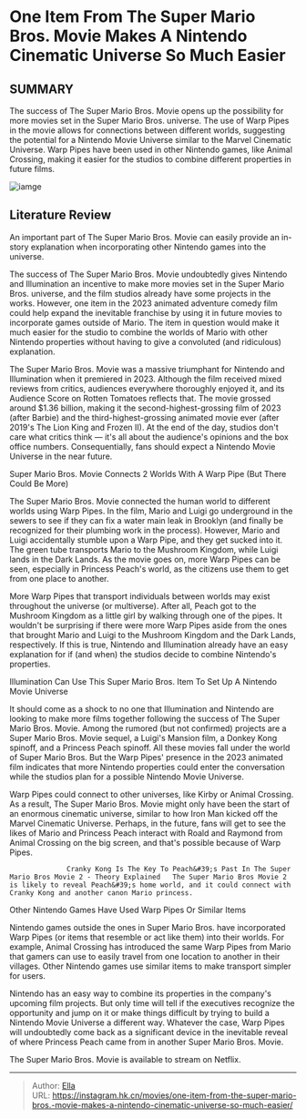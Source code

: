 # One Item From The Super Mario Bros. Movie Makes A Nintendo Cinematic Universe So Much Easier


## SUMMARY 



  The success of The Super Mario Bros. Movie opens up the possibility for more movies set in the Super Mario Bros. universe.   The use of Warp Pipes in the movie allows for connections between different worlds, suggesting the potential for a Nintendo Movie Universe similar to the Marvel Cinematic Universe.   Warp Pipes have been used in other Nintendo games, like Animal Crossing, making it easier for the studios to combine different properties in future films.  

![iamge](https://static1.srcdn.com/wordpress/wp-content/uploads/2024/01/mario-from-super-mario-bros-movie.jpg)

## Literature Review

An important part of The Super Mario Bros. Movie can easily provide an in-story explanation when incorporating other Nintendo games into the universe.




The success of The Super Mario Bros. Movie undoubtedly gives Nintendo and Illumination an incentive to make more movies set in the Super Mario Bros. universe, and the film studios already have some projects in the works. However, one item in the 2023 animated adventure comedy film could help expand the inevitable franchise by using it in future movies to incorporate games outside of Mario. The item in question would make it much easier for the studio to combine the worlds of Mario with other Nintendo properties without having to give a convoluted (and ridiculous) explanation.




The Super Mario Bros. Movie was a massive triumphant for Nintendo and Illumination when it premiered in 2023. Although the film received mixed reviews from critics, audiences everywhere thoroughly enjoyed it, and its Audience Score on Rotten Tomatoes reflects that. The movie grossed around $1.36 billion, making it the second-highest-grossing film of 2023 (after Barbie) and the third-highest-grossing animated movie ever (after 2019&#39;s The Lion King and Frozen II). At the end of the day, studios don&#39;t care what critics think — it&#39;s all about the audience&#39;s opinions and the box office numbers. Consequentially, fans should expect a Nintendo Movie Universe in the near future.


 Super Mario Bros. Movie Connects 2 Worlds With A Warp Pipe (But There Could Be More) 
         

The Super Mario Bros. Movie connected the human world to different worlds using Warp Pipes. In the film, Mario and Luigi go underground in the sewers to see if they can fix a water main leak in Brooklyn (and finally be recognized for their plumbing work in the process). However, Mario and Luigi accidentally stumble upon a Warp Pipe, and they get sucked into it. The green tube transports Mario to the Mushroom Kingdom, while Luigi lands in the Dark Lands. As the movie goes on, more Warp Pipes can be seen, especially in Princess Peach&#39;s world, as the citizens use them to get from one place to another.




More Warp Pipes that transport individuals between worlds may exist throughout the universe (or multiverse). After all, Peach got to the Mushroom Kingdom as a little girl by walking through one of the pipes. It wouldn&#39;t be surprising if there were more Warp Pipes aside from the ones that brought Mario and Luigi to the Mushroom Kingdom and the Dark Lands, respectively. If this is true, Nintendo and Illumination already have an easy explanation for if (and when) the studios decide to combine Nintendo&#39;s properties.



 Illumination Can Use This Super Mario Bros. Item To Set Up A Nintendo Movie Universe 
          

It should come as a shock to no one that Illumination and Nintendo are looking to make more films together following the success of The Super Mario Bros. Movie. Among the rumored (but not confirmed) projects are a Super Mario Bros. Movie sequel, a Luigi&#39;s Mansion film, a Donkey Kong spinoff, and a Princess Peach spinoff. All these movies fall under the world of Super Mario Bros. But the Warp Pipes&#39; presence in the 2023 animated film indicates that more Nintendo properties could enter the conversation while the studios plan for a possible Nintendo Movie Universe.




Warp Pipes could connect to other universes, like Kirby or Animal Crossing. As a result, The Super Mario Bros. Movie might only have been the start of an enormous cinematic universe, similar to how Iron Man kicked off the Marvel Cinematic Universe. Perhaps, in the future, fans will get to see the likes of Mario and Princess Peach interact with Roald and Raymond from Animal Crossing on the big screen, and that&#39;s possible because of Warp Pipes.

                  Cranky Kong Is The Key To Peach&#39;s Past In The Super Mario Bros Movie 2 - Theory Explained   The Super Mario Bros Movie 2 is likely to reveal Peach&#39;s home world, and it could connect with Cranky Kong and another canon Mario princess.   



 Other Nintendo Games Have Used Warp Pipes Or Similar Items 
          

Nintendo games outside the ones in Super Mario Bros. have incorporated Warp Pipes (or items that resemble or act like them) into their worlds. For example, Animal Crossing has introduced the same Warp Pipes from Mario that gamers can use to easily travel from one location to another in their villages. Other Nintendo games use similar items to make transport simpler for users.




Nintendo has an easy way to combine its properties in the company&#39;s upcoming film projects. But only time will tell if the executives recognize the opportunity and jump on it or make things difficult by trying to build a Nintendo Movie Universe a different way. Whatever the case, Warp Pipes will undoubtedly come back as a significant device in the inevitable reveal of where Princess Peach came from in another Super Mario Bros. Movie.



The Super Mario Bros. Movie is available to stream on Netflix.






---

> Author: [Ella](https://instagram.hk.cn/)  
> URL: https://instagram.hk.cn/movies/one-item-from-the-super-mario-bros.-movie-makes-a-nintendo-cinematic-universe-so-much-easier/  

